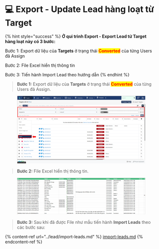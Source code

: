 # 💻 Export - Update Lead hàng loạt từ Target

{% hint style="success" %}
**Ở qui trình Export - Export Lead từ Target hàng loạt này có 3 bước:**

Bước 1: Export dữ liệu của **Targets** ở trạng thái <mark style="color:red;">**Converted**</mark> của từng Users đã Assign

Bước 2: File Excel hiển thị thông tin

Bước 3: Tiến hành Import Lead theo hướng dẫn
{% endhint %}

> **Bước  1:** Export dữ liệu của **Targets** ở trạng thái <mark style="color:red;">**Converted**</mark> của từng Users đã Assign.

<figure><img src="../../.gitbook/assets/image (6) (1).png" alt=""><figcaption></figcaption></figure>

> **Bước 2:** File Excel hiển thị thông tin.

<figure><img src="../../.gitbook/assets/image (4) (4).png" alt=""><figcaption></figcaption></figure>

> **Bước 3:** Sau khi đã được File như mẫu tiến hành **Import Leads** theo các bước sau: &#x20;

{% content-ref url="../lead/import-leads.md" %}
[import-leads.md](../lead/import-leads.md)
{% endcontent-ref %}
